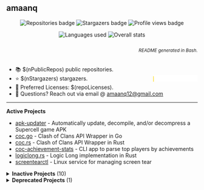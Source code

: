 ## amaanq

<p align="center">
    <img alt="Repositories badge" src="https://img.shields.io/badge/Public%20Repositories-$(nPublicRepos)-%23248eb7" />
    <img alt="Stargazers badge" src="https://img.shields.io/badge/Stargazers-$(nStargazers)-%23bf5d2f" />
    <img alt="Profile views badge" src="https://komarev.com/ghpvc/?username=amaanq&style=flat" />
</p>

<p align="center">
    <img alt="Languages used" src="https://github-readme-stats.vercel.app/api/top-langs/?username=amaanq&layout=compact&theme=tokyonight&title_color=0x005ACE&icon_color=0x005ACE&custom_title=My%20Most%20Used%20Languages" />
    <img alt="Overall stats" src="https://github-readme-stats.vercel.app/api?username=amaanq&show_icons=true&theme=tokyonight&hide=stars&count_private=true&title_color=0x005ACE&icon_color=0x005ACE&custom_title=My%20GitHub%20Stats" />
</p>

<h6 align="right">
	<sub>
        README generated in Bash.
    </sub>
</h6>

- 📚️ $(nPublicRepos) public repositories.
- ⭐️ $(nStargazers) stargazers. <img align="right" alt="Stars graph" src="sparklines/stargazers.svg" height="18px" />
- 📃️ Preferred Licenses: $(repoLicenses).
- 📧 Questions? Reach out via email @ amaanq12@gmail.com
<!-- - 💻️ Programming Languages: $(repoLanguages). -->

---

**Active Projects**

- [apk-updater](https://github.com/amaanq/apk-updater) - Automatically update, decompile, and/or decompress a Supercell game APK
- [coc.go](https://github.com/amaanq/coc.go) - Clash of Clans API Wrapper in Go
- [coc.rs](https://github.com/amaanq/coc.rs) - Clash of Clans API Wrapper in Rust
- [coc-achievement-stats](https://github.com/amaanq/coc-achievement-stats) - CLI app to parse top players by achievements
- [logiclong.rs](https://github.com/amaanq/logiclong-rs) - Logic Long implementation in Rust
- [screentearctl](https://github.com/amaanq/screentearctl) - Linux service for managing screen tear

<details>
<summary><b>Inactive Projects</b> (10)</summary>

- [bytestream](https://github.com/amaanq/bytestream) - Low level look at Supercell bytestream protocol
- [clash-assets](https://github.com/amaanq/clash-assets) - Unpacked game assets
- [cr.go](https://github.com/amaanq/cr.go) - Clash Royale API Wrapper in Go
- [Falcon8Reverse](https://github.com/amaanq/Falcon8Reverse) - Writing software to interact with Falcon 8 Keypad
- [libpain](https://github.com/amaanq/libpain) - Demo of how to compile standalone C++ code to Android and hook said code with Frida
- [sc-compression.go](https://github.com/amaanq/sc-compression.go) - Supercell asset (de)compression tool (in Go)
- [sc-compression.py](https://github.com/amaanq/sc-compression.py) - Supercell asset (de)compression tool (in Python)
- [sc-compression.rs](https://github.com/amaanq/sc-compression.rs) - Supercell asset (de)compression tool (in Rust)
- [vscode-hexeditor-varint](https://github.com/amaanq/vscode-hexeditor-varint) - Fork of Microsoft's extension that adds the ability to display varints
- [widgets](https://github.com/amaanq/widgets) - Wrappers to enhance the discordgo package
</details>

<details>
<summary><b>Deprecated Projects</b> (1)</summary>

- [bytestream-rs](https://github.com/amaanq/bytestream-rs) - embedded in a larger repository that is private, I can release just the bytestream portion if wanted
</details>
